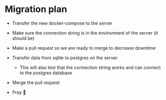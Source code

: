 # Migration plan

- Transfer the new docker-compose to the server

- Make sure the connection string is in the environment of the server (it should be)

- Make a pull request so we are ready to merge to decrease downtime

- Transfer data from sqlite to postgres on the server

  - This will also test that the connection string works and can connect to the postgres database

- Merge the pull request

- Pray 🙏
